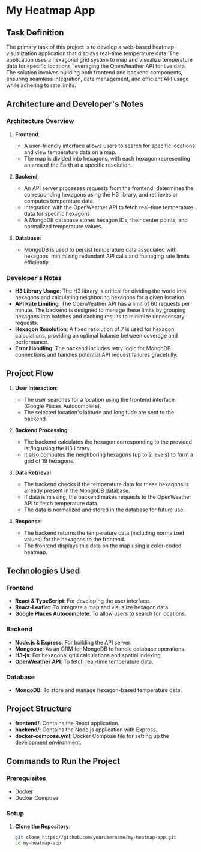 # My Heatmap App

## Task Definition

The primary task of this project is to develop a web-based heatmap visualization application that displays real-time temperature data. The application uses a hexagonal grid system to map and visualize temperature data for specific locations, leveraging the OpenWeather API for live data. The solution involves building both frontend and backend components, ensuring seamless integration, data management, and efficient API usage while adhering to rate limits.

## Architecture and Developer's Notes

### Architecture Overview

1. **Frontend**:
   - A user-friendly interface allows users to search for specific locations and view temperature data on a map.
   - The map is divided into hexagons, with each hexagon representing an area of the Earth at a specific resolution.

2. **Backend**:
   - An API server processes requests from the frontend, determines the corresponding hexagons using the H3 library, and retrieves or computes temperature data.
   - Integration with the OpenWeather API to fetch real-time temperature data for specific hexagons.
   - A MongoDB database stores hexagon IDs, their center points, and normalized temperature values.

3. **Database**:
   - MongoDB is used to persist temperature data associated with hexagons, minimizing redundant API calls and managing rate limits efficiently.

### Developer's Notes

- **H3 Library Usage**: The H3 library is critical for dividing the world into hexagons and calculating neighboring hexagons for a given location.
- **API Rate Limiting**: The OpenWeather API has a limit of 60 requests per minute. The backend is designed to manage these limits by grouping hexagons into batches and caching results to minimize unnecessary requests.
- **Hexagon Resolution**: A fixed resolution of 7 is used for hexagon calculations, providing an optimal balance between coverage and performance.
- **Error Handling**: The backend includes retry logic for MongoDB connections and handles potential API request failures gracefully.

## Project Flow

1. **User Interaction**:
   - The user searches for a location using the frontend interface (Google Places Autocomplete).
   - The selected location's latitude and longitude are sent to the backend.

2. **Backend Processing**:
   - The backend calculates the hexagon corresponding to the provided lat/lng using the H3 library.
   - It also computes the neighboring hexagons (up to 2 levels) to form a grid of 19 hexagons.

3. **Data Retrieval**:
   - The backend checks if the temperature data for these hexagons is already present in the MongoDB database.
   - If data is missing, the backend makes requests to the OpenWeather API to fetch temperature data.
   - The data is normalized and stored in the database for future use.

4. **Response**:
   - The backend returns the temperature data (including normalized values) for the hexagons to the frontend.
   - The frontend displays this data on the map using a color-coded heatmap.

## Technologies Used

### Frontend
- **React & TypeScript**: For developing the user interface.
- **React-Leaflet**: To integrate a map and visualize hexagon data.
- **Google Places Autocomplete**: To allow users to search for locations.

### Backend
- **Node.js & Express**: For building the API server.
- **Mongoose**: As an ORM for MongoDB to handle database operations.
- **H3-js**: For hexagonal grid calculations and spatial indexing.
- **OpenWeather API**: To fetch real-time temperature data.

### Database
- **MongoDB**: To store and manage hexagon-based temperature data.

## Project Structure

- **frontend/**: Contains the React application.
- **backend/**: Contains the Node.js application with Express.
- **docker-compose.yml**: Docker Compose file for setting up the development environment.

## Commands to Run the Project

### Prerequisites
- Docker
- Docker Compose

### Setup

1. **Clone the Repository**:
   ```bash
   git clone https://github.com/yourusername/my-heatmap-app.git
   cd my-heatmap-app
